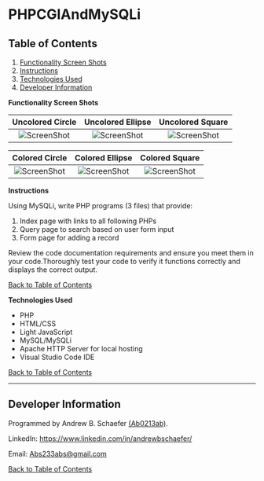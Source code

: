 # PHPCGIAndMySQLi

## Table of Contents
1. [Functionality Screen Shots](#functionality-screen-shots)
2. [Instructions](#instructions)
3. [Technologies Used](#technologies-used)
4. [Developer Information](#developer-information)

**Functionality Screen Shots**

Uncolored Circle                 |  Uncolored Ellipse               |  Uncolored Square
:-------------------------:|:-------------------------:|:-------------------------:
![ScreenShot](/images/gui1.PNG)  |  ![ScreenShot](/images/gui2.PNG) | ![ScreenShot](/images/gui3.PNG)

Colored Circle                 |  Colored Ellipse               |  Colored Square
:-------------------------:|:-------------------------:|:-------------------------:
![ScreenShot](/images/gui6.PNG)  |  ![ScreenShot](/images/gui5.PNG) | ![ScreenShot](/images/gui4.PNG)

**Instructions**

Using MySQLi, write PHP programs (3 files) that provide: <br>                                                 
                                                                                            
1. Index page with links to all following PHPs                                               
2. Query page to search based on user form input                                             
3. Form page for adding a record                                                            
                                                                       
Review the code documentation requirements and ensure you meet them in your code.Thoroughly test your code to 
verify it functions correctly and displays the correct output.

[Back to Table of Contents](#table-of-contents)

**Technologies Used**
- PHP
- HTML/CSS
- Light JavaScript
- MySQL/MySQLi
- Apache HTTP Server for local hosting
- Visual Studio Code IDE

[Back to Table of Contents](#table-of-contents)

<hr>

## Developer Information
Programmed by Andrew B. Schaefer [(Ab0213ab)](https://github.com/Ab0213ab).

LinkedIn: https://www.linkedin.com/in/andrewbschaefer/

Email: Abs233abs@gmail.com 

[Back to Table of Contents](#table-of-contents)
